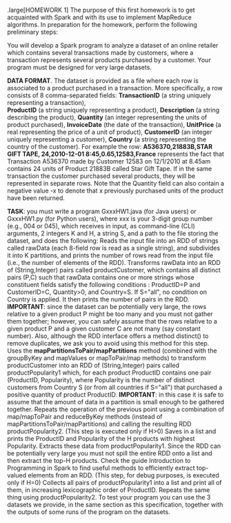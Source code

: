 .large[HOMEWORK 1]
The purpose of this first homework is to get acquainted with Spark and with its use to implement MapReduce algorithms.
In preparation for the homework, perform the following preliminary steps:

You will develop a Spark program to analyze a dataset of an online retailer which contains several transactions made by customers, 
where a transaction represents several products purchased by a customer. 
Your program must be designed for very large datasets.

**DATA FORMAT**. The dataset is provided as a file where each row is associated to a product purchased in a transaction.
More specifically, a row consists of 8 comma-separated fields: **TransactionID** (a string uniquely representing a transaction),  
**ProductID** (a string uniquely representing a product), **Description** (a string describing the product),
**Quantity** (an integer representing the units of product purchased), **InvoiceDate** (the date of the transaction), 
**UnitPrice** (a real representing the price of a unit of product), **CustomerID** (an integer uniquely representing a customer), 
**Country** (a string representing the country of the customer).
For example the row: **A536370,21883B,STAR GIFT TAPE, 24,2010-12-01 8:45,0.65,12583,France** represents 
the fact that Transaction A536370 made by Customer 12583 on 12/1/2010 at 8.45am contains 24 units of Product 21883B called Star Gift Tape.
If in the same transaction the customer purchased several products, they will be represented in separate rows.
Note that the Quantity field can also contain a negative value -x to denote that x previously purchased units of the product have been returned.

**TASK**: you must write a program GxxxHW1.java (for Java users) or GxxxHW1.py (for Python users), where xxx is your 3-digit group number (e.g., 004 or 045),
which receives in input, as command-line (CLI) arguments, 2 integers K and H, a string S, and a path to the file storing the dataset,
and does the following:
Reads the input file into an RDD of strings called rawData (each 8-field row is read as a single string), and subdivides it
into K partitions, and prints the number of rows read from the input file (i.e., the number of elements of the RDD).
Transforms rawData into an RDD of (String,Integer) pairs called productCustomer, which contains all distinct pairs (P,C) such 
that rawData contains one or more strings whose constituent fields satisfy the following conditions : ProductID=P and CustomerID=C,
Quantity>0, and Country=S. If S="all", no condition on Country is applied. It then prints the number of pairs in the RDD. 
**IMPORTANT**: since the dataset can be potentially very large, the rows relative to a given product P might be too many and you must
not gather them together; however, you can safely assume that the rows relative to a given product P and a given customer C are not many (say constant number). 
Also, although the RDD interface offers a method distinct() to remove duplicates, we ask you to avoid using this method for this step.
Uses the **mapPartitionsToPair/mapPartitions** method (combined with the groupByKey and mapValues or mapToPair/map methods) to transform productCustomer
into an RDD of (String,Integer) pairs called productPopularity1 which, for each product ProductID contains one pair (ProductID, Popularity),
where Popularity is the number of distinct customers from Country S (or from all countries if S="all") that purchased a positive quantity of product ProductID. 
**IMPORTANT**: in this case it is safe to assume that the amount of data in a partition is small enough to be gathered together.
Repeats the operation of the previous point using a combination of map/mapToPair and reduceByKey methods
(instead of mapPartitionsToPair/mapPartitions) and calling the resulting RDD productPopularity2.
(This step is executed only if H>0) Saves in a list and prints the ProductID and Popularity of the H products with highest Popularity. 
Extracts these data from productPopularity1. Since the RDD can be potentially very large you must not spill the entire RDD onto a list 
and then extract the top-H products. Check the guide Introduction to Programming in Spark to find useful methods to efficiently
extract top-valued elements from an RDD.
(This step, for debug purposes, is executed only if H=0) Collects all pairs of productPopularity1 into a list and print all of them, in increasing lexicographic order of ProductID. Repeats the same thing using productPopularity2.
To test your program you can use the 3 datasets we provide, in the same section as this specification, together with the outputs of some runs of the program on the datasets.
